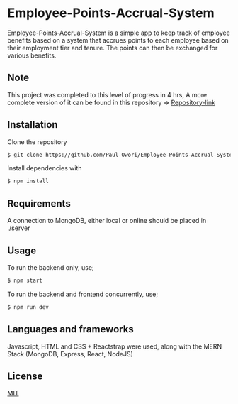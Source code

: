 # Employee-Points-Accrual-System

Employee-Points-Accrual-System is a simple app to keep track of employee benefits based on a system that accrues points to each employee based on their employment tier and tenure. The points can then be exchanged for various benefits.

## Note

This project was completed to this level of progress in 4 hrs,
A more complete version of it can be found in this repository => [Repository-link](https://github.com/Paul-Owori/Employee-Points-Accrual-System-2)

## Installation

Clone the repository

```bash
$ git clone https://github.com/Paul-Owori/Employee-Points-Accrual-System.git
```

Install dependencies with

```bash
$ npm install
```

## Requirements

A connection to MongoDB, either local or online should be placed in ./server

## Usage

To run the backend only, use;

```bash
$ npm start
```

To run the backend and frontend concurrently, use;

```bash
$ npm run dev
```

## Languages and frameworks

Javascript, HTML and CSS + Reactstrap were used, along with the MERN Stack (MongoDB, Express, React, NodeJS)

## License

[MIT](https://choosealicense.com/licenses/mit/)
